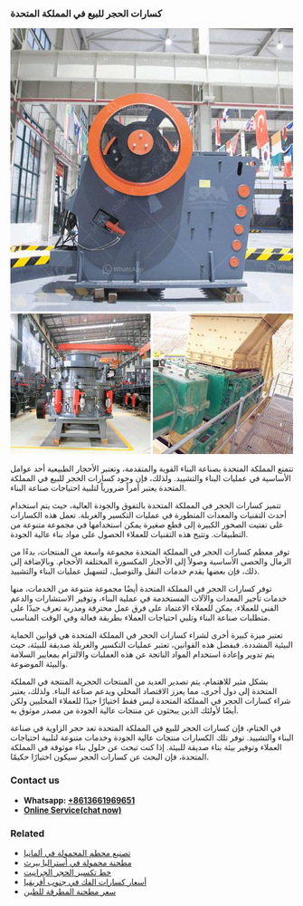 <h3>كسارات الحجر للبيع في المملكة المتحدة</h3><img src='1701852635.jpg' alt=''><p>تتمتع المملكة المتحدة بصناعة البناء القوية والمتقدمة، وتعتبر الأحجار الطبيعية أحد عوامل الأساسية في عمليات البناء والتشييد. ولذلك، فإن وجود كسارات الحجر للبيع في المملكة المتحدة يعتبر أمراً ضرورياً لتلبية احتياجات صناعة البناء.</p><p>تتميز كسارات الحجر في المملكة المتحدة بالتفوق والجودة العالية، حيث يتم استخدام أحدث التقنيات والمعدات المتطورة في عمليات التكسير والغربلة. تعمل هذه الكسارات على تفتيت الصخور الكبيرة إلى قطع صغيرة يمكن استخدامها في مجموعة متنوعة من التطبيقات. وتتيح هذه التقنيات للعملاء الحصول على مواد بناء عالية الجودة.</p><p>توفر معظم كسارات الحجر في المملكة المتحدة مجموعة واسعة من المنتجات، بدءًا من الرمال والحصى الأساسية وصولاً إلى الأحجار المكسورة المختلفة الأحجام. وبالإضافة إلى ذلك، فإن بعضها يقدم خدمات النقل والتوصيل، لتسهيل عمليات البناء والتشييد.</p><p>توفر كسارات الحجر في المملكة المتحدة أيضًا مجموعة متنوعة من الخدمات، منها خدمات تأجير المعدات والآلات المستخدمة في عملية البناء، وتوفير الاستشارات والدعم الفني للعملاء. يمكن للعملاء الاعتماد على فرق عمل محترفة ومدربة تعرف جيدًا على متطلبات صناعة البناء وتلبي احتياجات العملاء بطريقة فعالة وفي الوقت المناسب.</p><p>تعتبر ميزة كبيرة أخرى لشراء كسارات الحجر في المملكة المتحدة هي قوانين الحماية البيئية المشددة. فبفضل هذه القوانين، تعتبر عمليات التكسير والغربلة صديقة للبيئة، حيث يتم تدوير وإعادة استخدام المواد الناتجة عن هذه العمليات والالتزام بمعايير السلامة والبيئة الموضوعة.</p><p>بشكل مثير للاهتمام، يتم تصدير العديد من المنتجات الحجرية المنتجة في المملكة المتحدة إلى دول أخرى، مما يعزز الاقتصاد المحلي ويدعم صناعة البناء. ولذلك، يعتبر شراء كسارات الحجر في المملكة المتحدة ليس فقط اختيارًا جيدًا للعملاء المحليين ولكن أيضًا لأولئك الذين يبحثون عن منتجات عالية الجودة من مصدر موثوق به.</p><p>في الختام، فإن كسارات الحجر للبيع في المملكة المتحدة تعد حجر الزاوية في صناعة البناء والتشييد. توفر تلك الكسارات منتجات عالية الجودة وخدمات متنوعة لتلبية احتياجات العملاء وتوفير بيئة بناء صديقة للبيئة. إذا كنت تبحث عن حلول بناء موثوقة في المملكة المتحدة، فإن البحث عن كسارات الحجر سيكون اختيارًا حكيمًا.</p><h3>Contact us</h3><ul><li><strong>Whatsapp:&nbsp;<a href="https://wa.me/8613661969651">+8613661969651</a></strong></li><li><a href="https://swt.shibang-china.com/?git&amp;zhl&amp;كسارات الحجر للبيع في المملكة المتحدة"><strong>Online Service(chat now)</strong></a></li></ul><h3>Related</h3><ul><li><a href='تصنيع محطم المحمولة في ألمانيا.md'>تصنيع محطم المحمولة في ألمانيا</a></li><li><a href='مطحنة محمولة في أستراليا بيرث.md'>مطحنة محمولة في أستراليا بيرث</a></li><li><a href='خط تكسير الحجر الجرانيت.md'>خط تكسير الحجر الجرانيت</a></li><li><a href='أسعار كسارات الفك في جنوب أفريقيا.md'>أسعار كسارات الفك في جنوب أفريقيا</a></li><li><a href='سعر مطحنة المطرقة للطين.md'>سعر مطحنة المطرقة للطين</a></li></ul>